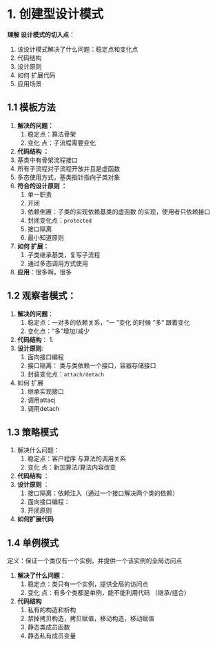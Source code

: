 # 1. **创建型设计模式**

**理解 设计模式的切入点**：

1. 该设计模式解决了什么问题：稳定点和变化点
2. 代码结构 
3. 设计原则 
4. 如何 扩展代码
5. 应用场景







## 1.1 模板方法

1. **解决的问题：**
   1. 稳定点：算法骨架
   2. 变化 点：子流程需要变化 
2.  **代码结构 ：**
   1. 基类中有骨架流程接口
   2. 所有子流程对子流程开放并且是虚函数
   3. 多态使用方式，基类指针指向子类对象
3. **符合的设计原则 ：**
   1. 单一职责
   2. 开闭
   3. 依赖倒置：子类的实现依赖基类的虚函数 的实现，使用者只依赖接口
   4. 封闭变化点：`protected`
   5. 接口隔离
   6. 最小知道原则 
4. **如何 扩展：**
   1. 子类继承基类，复写子流程
   2. 通过多态调用方式使用
5. **应用**：很多啊，很多



## 1.2 观察者模式：

1. **解决的问题**：
   1. 稳定点：一对多的依赖关系，“一 ”变化 的时候 “多” 跟着变化 
   2. 变化点：“多”增加/减少
2. **代码结构**：
   1.   
3. **设计原则**:
   1.  面向接口编程
   2. 接口隔离：  类与类依赖一个接口，容器存储接口
   3. 封装变化点：`attach/detach`
4. 如何 扩展
   1. 继承实现接口
   2. 调用attacj
   3. 调用detach





## 1.3 策略模式

1. 解决什么问题：
   1. 稳定点：客户程序 与算法的调用关系
   2. 变化 点：新加算法/算法内容改变 
2. **代码结构** ：   
3. **设计原则** ：
   1. 接口隔离：依赖注入（通过一个接口解决两个类的依赖）
   2. 面向接口编程： 
   3. 开闭原则
4. **如何扩展代码**





## 1.4 单例模式

定义：保证一个类仅有一个实例，并提供一个该实例的全局访问点

1. **解决了什么问题**：
   1. 稳定点：类只有一个实例，提供全局的访问点
   2. 变化 点：有多个类都是单例，能不能利用代码 （继承/组合）
2. **代码结构**
   1. 私有的构造和析构
   2. 禁掉拷贝构造，拷贝赋值，移动构造，移动赋值
   3. 静态类成员函数 
   4. 静态私有成员变量